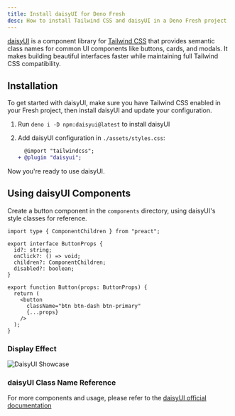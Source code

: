 ```yaml
---
title: Install daisyUI for Deno Fresh
desc: How to install Tailwind CSS and daisyUI in a Deno Fresh project
---
```


[daisyUI](https://daisyui.com/) is a component library for
[Tailwind CSS](https://tailwindcss.com/) that provides semantic class names for
common UI components like buttons, cards, and modals. It makes building
beautiful interfaces faster while maintaining full Tailwind CSS compatibility.

## Installation

To get started with daisyUI, make sure you have Tailwind CSS enabled in your
Fresh project, then install daisyUI and update your configuration.

1. Run `deno i -D npm:daisyui@latest` to install daisyUI
2. Add daisyUI configuration in `./assets/styles.css`:

   ```diff assets/styles.css
     @import "tailwindcss";
   + @plugin "daisyui";
   ```

Now you're ready to use daisyUI.

## Using daisyUI Components

Create a button component in the `components` directory, using daisyUI's style
classes for reference.

```tsx components/Button.tsx
import type { ComponentChildren } from "preact";

export interface ButtonProps {
  id?: string;
  onClick?: () => void;
  children?: ComponentChildren;
  disabled?: boolean;
}

export function Button(props: ButtonProps) {
  return (
    <button
      className="btn btn-dash btn-primary"
      {...props}
    />
  );
}
```

### Display Effect

![DaisyUI Showcase](/docs/fresh-daisyui-showcase.jpg)

### daisyUI Class Name Reference

For more components and usage, please refer to the
[daisyUI official documentation](https://daisyui.com/)
